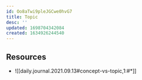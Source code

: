 ```yaml
---
id: Oo8aTwi9pleJGCwe0hvG7
title: Topic
desc: ''
updated: 1698704342084
created: 1634926244540
---
```




## Resources

- ![[daily.journal.2021.09.13#concept-vs-topic,1:#*]]
